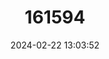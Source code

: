 ---
title: "161594"
category: "Bathyraja violacea"
draft: false
date: 2024-02-22 13:03:52
languages:
  English: ["Okhotsk Skate"]
---